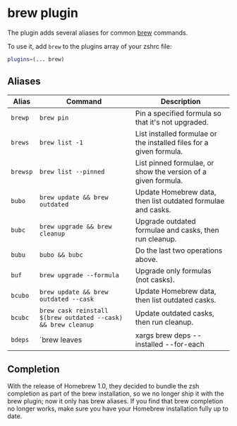 # brew plugin

The plugin adds several aliases for common [brew](https://brew.sh) commands.

To use it, add `brew` to the plugins array of your zshrc file:

```zsh
plugins=(... brew)
```

## Aliases

| Alias    | Command                                                       | Description                                                         |
|----------|-------------------------------------------------------------  |---------------------------------------------------------------------|
| `brewp`  | `brew pin`                                                    | Pin a specified formula so that it's not upgraded.                  |
| `brews`  | `brew list -1`                                                | List installed formulae or the installed files for a given formula. |
| `brewsp` | `brew list --pinned`                                          | List pinned formulae, or show the version of a given formula.       |
| `bubo`   | `brew update && brew outdated`                                | Update Homebrew data, then list outdated formulae and casks.        |
| `bubc`   | `brew upgrade && brew cleanup`                                | Upgrade outdated formulae and casks, then run cleanup.              |
| `bubu`   | `bubo && bubc`                                                | Do the last two operations above.                                   |
| `buf`    | `brew upgrade --formula`                                      | Upgrade only formulas (not casks).                                  |
| `bcubo`  | `brew update && brew outdated --cask`                         | Update Homebrew data, then list outdated casks.                     |
| `bcubc`  | `brew cask reinstall $(brew outdated --cask) && brew cleanup` | Update outdated casks, then run cleanup.                            |
| `bdeps`  | `brew leaves                                                  | xargs brew deps --installed --for-each                              | sed "s/^.\*:/$(tput setaf 4)&$(tput sgr0)/"` | Display the dependency tree of the installed formulae |

## Completion

With the release of Homebrew 1.0, they decided to bundle the zsh completion as part of the
brew installation, so we no longer ship it with the brew plugin; now it only has brew
aliases. If you find that brew completion no longer works, make sure you have your Homebrew
installation fully up to date.
